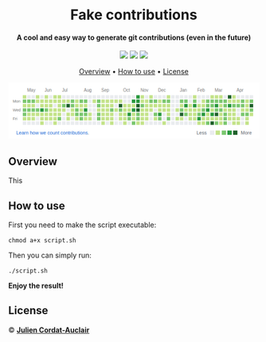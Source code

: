 <h1 align="center">
  <br>
  <b>Fake contributions</b>
  <br>
</h1>

<h4 align="center">A cool and easy way to generate git contributions (even in the future)</a></h4>

<p align="center">
  <img src="https://img.shields.io/badge/project-personal-blue.svg?style=flat-square">
  <img src="https://img.shields.io/badge/stability-stable-green.svg?style=flat-square">
  <img src="https://img.shields.io/badge/made_with-shell-yellow.svg?style=flat-square">
</p>

<p align="center">
  <a href="#overview">Overview</a> •
  <a href="#how-to-use">How to use</a> •
  <a href="#license">License</a>
</p>

<p align="center">
  <img src="screenshots/capture.png">
</p>

## **Overview**

This

## **How to use**

First you need to make the script executable:
```
chmod a+x script.sh
```

Then you can simply run:
```
./script.sh
```
**Enjoy the result!**

## **License**

© **[Julien Cordat-Auclair](https://github.com/jcordatauclair)**
